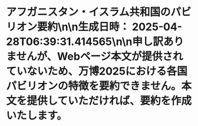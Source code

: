 # アフガニスタン・イスラム共和国のパビリオン要約\n\n**生成日時：** 2025-04-28T06:39:31.414565\n\n申し訳ありませんが、Webページ本文が提供されていないため、万博2025における各国パビリオンの特徴を要約できません。本文を提供していただければ、要約を作成いたします。